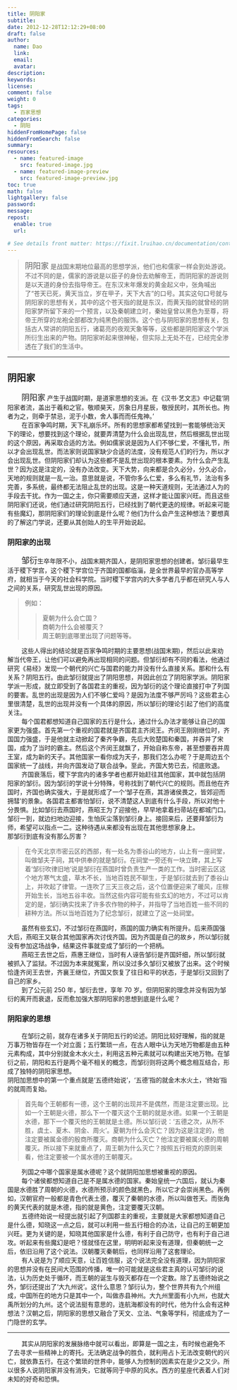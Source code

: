 ```yaml
---
title: 阴阳家
subtitle: 
date: 2012-12-28T12:12:29+08:00
draft: false
author:
  name: Dao
  link:
  email:
  avatar:
description:
keywords:
license:
comment: false
weight: 0
tags:
  - 百家思想
categories:
  - 阴阳
hiddenFromHomePage: false
hiddenFromSearch: false
summary:
resources:
  - name: featured-image
    src: featured-image.jpg
  - name: featured-image-preview
    src: featured-image-preview.jpg
toc: true
math: false
lightgallery: false
password:
message:
repost:
  enable: true
  url:

# See details front matter: https://fixit.lruihao.cn/documentation/content-management/introduction/#front-matter
---
```

> <font size=4 face="华文宋体">阴阳家</font> 是战国末期地位最高的思想学派，他们也和儒家一样会到处游说。不过不同的是，儒家的游说是以臣子的身份去劝解帝王，而阴阳家的游说则是以天道的身份去指导帝王。在东汉末年爆发的黄金起义中，张角喊出了“苍天已死，黄天当立，岁在甲子，天下大吉”的口号。其实这句口号就与阴阳家的思想有关，其中的这个苍天指的就是东汉，而黄天指的就曾经的阴阳家梦所留下来的一个预言，以及秦朝建立时，秦始皇曾以黑色为至尊，将帝王所穿的龙袍全部都改为纯黑色的服饰。这个也与阴阳家的思想有关，包括古人常讲的阴阳五行，诸葛亮的夜观天象等等，这些都是阴阳家这个学派所衍生出来的产物。阴阳家听起来很神秘，但实际上无处不在，已经完全渗透在了我们的生活中。
***
## 阴阳家
&emsp;&emsp; <font size=4 face="华文宋体">阴阳家</font> 产生于战国时期，是道家思想的支派。在《汉书·艺文志》中记载‘阴阳家者流，盖出于羲和之官。敬顺昊天，厉象日月星辰，敬授民时，其所长也。拘者为之，则牵于禁忌，泥于小数，舍人事而而任鬼神。’  
&emsp;&emsp; 在百家争鸣时期，天下礼崩乐坏。所有的思想家都希望找到一套能够统治天下的理论，想要找到这个理论，就要弄清楚为什么会出现乱世，然后根据乱世出现的这个原因，再采取合适的方法。例如儒家说是因为人们不够仁爱，不懂礼节，所以才会出现乱世。而法家则说国家缺少合适的法度，没有规范人们的行为，所以才会出现乱世。但阴阳家们却认为这些都不是乱世出现的根本要素。为什么会产生乱世？因为这是注定的，没有办法改变。天下大势，向来都是合久必分，分久必合，天地的规则就是一乱一治。意思就是说，不管你多么仁爱，多么有礼节，法治有多完善，多系统，最终都无法阻止乱世的出现。这是一种天道规则，无法通过人为的手段去干扰。作为一国之主，你只需要顺应天道，这样才能让国家兴旺。而且这些阴阳家们还说，他们通过研究阴阳五行，已经找到了朝代更迭的规律。听起来可能有些魔幻，那阴阳家们的理论到底是什么呢？他们为什么会产生这种想法？要想真的了解这门学说，还要从其创始人的生平开始说起。

### 阴阳家的出现
&emsp;&emsp; <font size=4 face="华文宋体">邹衍</font>生卒年限不小，战国末期齐国人，是阴阳家思想的创建者。邹衍最早生活于稷下学宫，这个稷下学宫位于齐国的国都临淄，是全世界最早的官办高等学府，就相当于今天的社会科学院。当时稷下学宫内的大多学者几乎都在研究人与人之间的关系，研究乱世出现的原因。  
> 例如：
>> 夏朝为什么会亡国？  
商朝为什么会被覆灭？  
周王朝到底哪里出现了问题等等。

&emsp;&emsp; 这些人得出的结论就是百家争鸣时期的主要思想(战国末期)，然后以此来劝解当代帝王，让他们可以避免再出现相同的问题。但邹衍却有不同的看法，他通过研究《易经》发现一个朝代的兴亡与国君的能力并没有什么直接关系。那和什么有关系？阴阳五行。由此邹衍就提出了阴阳思想，并因此创立了阴阳家学派。阴阳家学派一形成，就立即受到了各国君主的重视，因为邹衍的这个理论直接打中了列国的要害。乱世的出现是因为人们不够仁爱吗？是因为法度不够严厉吗？这些君主心里很清楚，乱世的出现并没有一个具体的原因，所以邹衍的理论引起了他们的高度关注。  
&emsp;&emsp; 每个国君都想知道自己国家的五行是什么，通过什么办法才能够让自己的国家更为强盛。首先第一个重视的国君就是齐国君主齐闵王。齐闵王刚刚继位时，齐国国力强盛，于是他就主动掀起了秦齐争霸，先后大败楚国和秦国，并吞并了宋国，成为了当时的霸主。然后这个齐闵王就飘了，开始自称东帝，甚至想要吞并周王室，成为新的天子。其他国家一看你成为天子，那我们怎么办呢？于是周边五个国家统一了战线，并向齐国发动了联合战争。至此，齐国大势已去，彻底败退。  
&emsp;&emsp; 齐国衰落后，稷下学宫内的诸多学者也都开始赶往其他国家，其中就包括阴阳家的邹衍。因为邹衍的学说十分特殊，号称找到了朝代兴亡的规则。而且他在齐国时，齐国也确实强大，于是就形成了一个‘邹子在燕，其游诸侯畏之，皆郊迎而拥彗’的景象。各国君主都害怕邹衍，说不清楚这人到底有什么手段，所以对他十分畏惧。比如邹衍去燕国时，燕昭王为了迎接他，早早地拿着扫帚站在都城门口。邹衍一到，就边扫地边迎接，生怕灰尘落到邹衍身上。接回来后，还要拜邹衍为师，希望可以指点一二。这种待遇从来都没有出现在其他思想家身上。  
那邹衍到底有没有那么厉害？  
> 在今天北京市密云区的西部，有一处名为黍谷山的地方，山上有一座祠堂，叫做邹夫子祠，其中供奉的就是邹衍。在祠堂一旁还有一块立碑，其上写着‘邹衍吹律旧地’说是邹衍在燕国时曾负责生产一类的工作。当时密云区这个地方寒气太盛，草木不长，当地百姓民不聊生，于是邹衍就去到了黍谷山上，并吹起了律管。一连吹了三天三夜之后，这个位置便迎来了暖风，庄稼开始生长，当地五谷丰收。当然这些内容可能有些玄幻的地方，不过可以肯定的是，邹衍确实找来了许多农作物的种子，并指导了当地百姓一些不同的耕种方法。所以当地百姓为了纪念邹衍，就建立了这一处祠堂。

&emsp;&emsp; 虽然有些玄幻，不过邹衍在燕国时，燕国的国力确实有所提升。后来燕国强大后，燕昭王又联合其他国家再次讨伐齐国。因为齐国是自己的故乡，所以邹衍就没有参加这场战争，结果这件事就变成了邹衍的一个把柄。  
&emsp;&emsp; 燕昭王去世之后，燕惠王继位，当时有人诬告邹衍是齐国奸细，所以邹衍就被抓入了监狱。不过因为本来就冤案，所以没过多久邹衍又被放了出来。这个时候恰逢齐闵王去世，齐襄王继位，齐国又恢复了往日和平的状态，于是邹衍又回到了自己的家乡。  
&emsp;&emsp; 到了公元前 250 年，邹衍去世，享年 70 岁。但阴阳家的理念并没有因为邹衍的离开而衰退，反而愈加强大那阴阳家的思想到底是什么呢？
### 阴阳家的思想
&emsp;&emsp; 在邹衍之前，就存在诸多关于阴阳五行的论述。阴阳比较好理解，指的就是万事万物皆存在一个对立面；五行繁琐一点，在古人眼中认为天地万物都是由五种元素构成，其中分别就金木水火土，利用这五种元素就可以构建出天地万物。在邹衍之前，阴阳和五行是两个毫不相关的概念，而邹衍则将这两个概念相互结合，形成了独特的阴阳家思想。  
阴阳加思想中的第一个重点就是‘五德终始说’，‘五德’指的就金木水火土，‘终始’指的就周而复始。
> 首先每个王朝都有一德，这个王朝的出现并不是偶然，而是注定要出现。比如一个王朝是火德，那么下一个覆灭这个王朝的就是水德。如果一个王朝是水德，那下一个覆灭他的王朝就是土德。所以邹衍说：‘五德之次，从所不胜，虞土、夏木、阴金、周火’。夏朝为什么会灭亡？因为这是注定的，他注定要被属金德的殷商所覆灭。商朝为什么灭亡？他注定要被属火德的周朝覆灭。所以接下来就重点了，周王朝为什么灭亡？按照五行相克的原则来看，他注定要被一个属水德的王朝覆灭。  

&emsp;&emsp; 列国之中哪个国家是属水德呢？这个就阴阳加思想被重视的原因。  
&emsp;&emsp; 每个诸侯都想知道自己是不是属水德的国家。秦始皇统一六国后，就认为秦国是水德胜了周朝的火德，水德所预示的颜色就黑色，所以它才会崇尚黑色。再例如，汉朝官府一般都是青色代表土德，覆灭了秦朝的水德，所以叫做苍天。而张角的黄天代表的就是木德，指的就是黄色，注定要覆灭汉朝。  
&emsp;&emsp; 五德终始说一经提出就引起了列国郡主的重视，主要就是大家都想知道自己是什么德，知晓这一点之后，就可以利用一些五行相合的办法，让自己的王朝更加兴旺。更为关键的是，知晓其他国家是什么德，有利于自己防守，也有利于自己进攻。听起来有些魔幻是吧？怪就怪在这里，明明听起来没有道理，但秦朝统一之后，依旧沿用了这个说法。汉朝覆灭秦朝后，也同样沿用了这套理论。  
&emsp;&emsp; 有人说是为了顺应天意，让百姓信服，这个说法完全没有道理，因为阴阳家的思想并没有在民间大范围的传播，唯一的可能就是这些君主真的认可邹衍的说法，认为历史处于循环，而王朝的诞生与毁灭都存在一个定数。除了五德终始说之外，邹衍还提出了‘大九州说’。这什么意思？邹衍认为，整个世界共有九个州组成，中国所在的地方只是其中一个，叫做赤县神州。大九州里面有小九州，也就大禹所划分的九州。这个说法挺有意思的，连航海都没有的时代，他为什么会有这种想法？汉朝之后，阴阳家的思想又融合了天文、立法、气象等学科，彻底成为了一门隐世的玄学。  
***
&emsp;&emsp; 其实从阴阳家的发展脉络中就可以看出，即算是一国之主，有时候也避免不了去寻求一些精神上的寄托。无法确定战争的胜负，就利用占卜无法改变朝代的兴亡，就依靠五行。在这个繁琐的世界中，能够人为控制的因素实在是少之又少。所以很多人说阴阳家并没有消失，它就等同于中原的风水。西方的星座代表着人们对未知的好奇和恐惧。
<!--more-->
